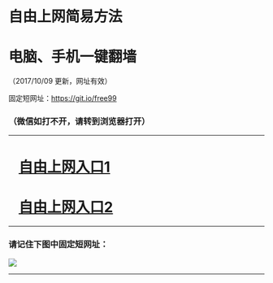 ﻿# 自由上网简易方法

# 电脑、手机一键翻墙

（2017/10/09 更新，网址有效）

固定短网址：https://git.io/free99

### （微信如打不开，请转到浏览器打开）


***





# &nbsp;&nbsp; <a href="http://ft350819441.fwq-tz-1001.info/fwqtz01.html?t=100900126404 " target="_blank">自由上网入口1</a>
# &nbsp;&nbsp; <a href="http://ft107522799.fwq-tz-1002.info/fwqtz02.html?t=10090011673 " target="_blank">自由上网入口2</a>
***

### 请记住下图中固定短网址：

<img src="https://s3-us-west-2.amazonaws.com/fwq-1001/yjfq-20170905okok.png" /> 


***

